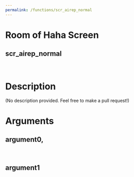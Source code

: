 ```yaml
---
permalink: /functions/scr_airep_normal
---
```

# Room of Haha Screen  
## scr_airep_normal  
&nbsp;  
# Description  
(No description provided. Feel free to make a pull request!) 
&nbsp;  
# Arguments
## argument0, 

&nbsp;  
## argument1

&nbsp;  



